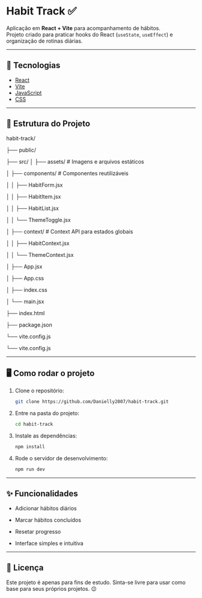 # Habit Track ✅

Aplicação em **React + Vite** para acompanhamento de hábitos.  
Projeto criado para praticar hooks do React (`useState`, `useEffect`) e organização de rotinas diárias.

---

## 🚀 Tecnologias
- [React](https://react.dev/)
- [Vite](https://vitejs.dev/)
- [JavaScript](https://developer.mozilla.org/pt-BR/docs/Web/JavaScript)
- [CSS](https://developer.mozilla.org/pt-BR/docs/Web/CSS)

---

## 📂 Estrutura do Projeto

habit-track/

├── public/

├── src/
│ ├── assets/ # Imagens e arquivos estáticos

│ ├── components/ # Componentes reutilizáveis

│ │ ├── HabitForm.jsx

│ │ ├── HabitItem.jsx

│ │ ├── HabitList.jsx

│ │ └── ThemeToggle.jsx

│ ├── context/ # Context API para estados globais

│ │ ├── HabitContext.jsx

│ │ └── ThemeContext.jsx

│ ├── App.jsx

│ ├── App.css

│ ├── index.css

│ └── main.jsx

├── index.html

├── package.json

└── vite.config.js

└── vite.config.js

---

## 🖥️ Como rodar o projeto

1. Clone o repositório:
   ```bash
   git clone https://github.com/Danielly2007/habit-track.git
   
2. Entre na pasta do projeto:
   ```bash
   cd habit-track
   
3. Instale as dependências:
   ```bash
   npm install

4. Rode o servidor de desenvolvimento:
   ```bash
   npm run dev
   
---

## ✨ Funcionalidades

- Adicionar hábitos diários

- Marcar hábitos concluídos

- Resetar progresso

- Interface simples e intuitiva

---

## 📄 Licença

Este projeto é apenas para fins de estudo.
Sinta-se livre para usar como base para seus próprios projetos. 😉


